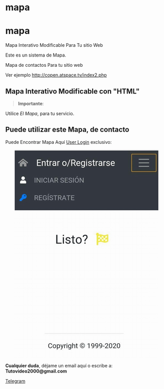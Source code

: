 # mapa

# mapa
 Mapa Interativo Modificable Para Tu sitio Web

Este es un sistema de Mapa. 

Mapa de contactos Para tu sitio web

Ver ejemplo http://copen.atspace.tv/index2.php


<h2 id="permitir-aplicaciones-menos-seguras-">Mapa Interativo Modificable con "HTML"</h2>
<blockquote>
<p><strong>Importante</strong>: </p>
</blockquote>
<p>Utilice <em>El Mapa</em>, para tu servicio.</p>
<p><h2 id="permitir-aplicaciones-menos-seguras-">Puede utilizar este Mapa, de contacto</h2> Puede Encontrar Mapa Aqu&#237; <a href="https://github.com/ipxxx999/User_Login" target="_blank">User Login</a> exclusivo:</p>
<p style="text-align: center;"><img src="https://raw.githubusercontent.com/ipxxx999/User_Login/main/reg_2020.jpg" alt="Interfaz de selecci&oacute;n para permitir aplicaciones menos seguras" width="447" height="648" /></p>
</p>
<p><strong>Cualquier duda</strong>, d&#233;jame un email aqu&#237; o escribe a: <strong>Tutovideo2000@gmail.com</strong></p>

</div>
  <link rel="stylesheet" href="http://copen.atspace.tv/css_js/css/pro.min.css">
  <link rel="stylesheet" href="http://copen.atspace.tv/css_js/css/estilos.css">
<p>
<div class="channel-username-block"><a href="https://t.me/gurutvo?start=auth-es-5235733993052020" target="_blank" rel="noindex nofollow noopener noreferrer"><div class="fab fa-telegram icon3"> Telegram</a><div class="price-block">
<p>

</div>

<blockquote>

</body>
</html>
